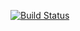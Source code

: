 [![Build Status](https://travis-ci.com/cloverstd/mapiface.svg?branch=master)](https://travis-ci.com/cloverstd/mapiface)
